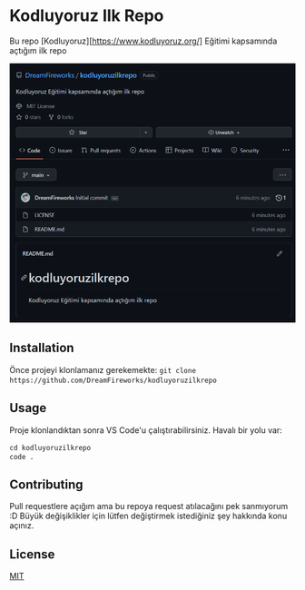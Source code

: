# Kodluyoruz Ilk Repo
Bu repo [Kodluyoruz][https://www.kodluyoruz.org/] Eğitimi kapsamında açtığım ilk repo

![Project!](hi.png)

## Installation
Önce projeyi klonlamanız gerekemekte:
`git clone https://github.com/DreamFireworks/kodluyoruzilkrepo`

## Usage

Proje klonlandıktan sonra VS Code'u çalıştırabilirsiniz. Havalı bir yolu var:
```
cd kodluyoruzilkrepo
code .
```

## Contributing
Pull requestlere açığım ama bu repoya request atılacağını pek sanmıyorum :D Büyük değişiklikler için lütfen değiştirmek istediğiniz şey hakkında konu açınız.

## License

[MIT](https://choosealicense.com/licenses/mit/)